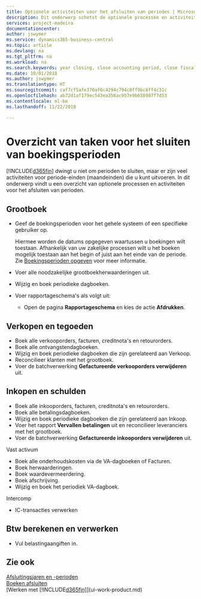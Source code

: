 ```yaml
---
title: Optionele activiteiten voor het afsluiten van periodes | Microsoft Docs
description: Dit onderwerp schetst de optionele processen en activiteiten voor het sluiten van boekingsperioden in Business Central.
services: project-madeira
documentationcenter: 
author: jswymer
ms.service: dynamics365-business-central
ms.topic: article
ms.devlang: na
ms.tgt_pltfrm: na
ms.workload: na
ms.search.keywords: year closing, close accounting period, close fiscal year, aging, creditor payments, vendor payments
ms.date: 10/01/2018
ms.author: jswymer
ms.translationtype: HT
ms.sourcegitcommit: caf7cf5afe370af0c4294c794c0ff9bc8ff4c31c
ms.openlocfilehash: ab72d1af179ec543ea358ac957e9b658987f7d53
ms.contentlocale: nl-be
ms.lasthandoff: 11/22/2018

---
```

# <a name="overview-of-tasks-to-close-accounting-periods"></a>Overzicht van taken voor het sluiten van boekingsperioden
[!INCLUDE[d365fin](includes/d365fin_md.md)] dwingt u niet om perioden te sluiten, maar er zijn veel activiteiten voor periode-einden (maandeinden) die u kunt uitvoeren. In dit onderwerp vindt u een overzicht van optionele processen en activiteiten voor het afsluiten van perioden.  

## <a name="general-ledger"></a>Grootboek
* Geef de boekingsperioden voor het gehele systeem of een specifieke gebruiker op.  

    Hiermee worden de datums opgegeven waartussen u boekingen wilt toestaan. Afhankelijk van uw zakelijke processen wilt u het boeken mogelijk toestaan aan het begin of juist aan het einde van de periode. Zie [Boekingsperioden opgeven](finance-how-specify-posting-periods.md) voor meer informatie.  
* Voer alle noodzakelijke grootboekherwaarderingen uit.  
* Wijzig en boek periodieke dagboeken.  
  <!--* Process Consolidations-->
* Voer rapportageschema's als volgt uit:  
  * Open de pagina **Rapportageschema** en kies de actie **Afdrukken**.  

## <a name="sales-and-receivables"></a>Verkopen en tegoeden
* Boek alle verkooporders, facturen, creditnota's en retourorders.  
* Boek alle ontvangstendagboeken.  
* Wijzig en boek periodieke dagboeken die zijn gerelateerd aan Verkoop.  
* Reconcilieer klanten met het grootboek.  
* Voer de batchverwerking **Gefactureerde verkooporders verwijderen** uit.  

## <a name="purchases-and-payables"></a>Inkopen en schulden
* Boek alle inkooporders, facturen, creditnota's en retourorders.  
* Boek alle betalingsdagboeken.  
* Wijzig en boek periodieke dagboeken die zijn gerelateerd aan Inkoop.  
* Voer het rapport **Vervallen betalingen** uit en reconcilieer leveranciers met het grootboek.  
* Voer de batchverwerking **Gefactureerde inkooporders verwijderen** uit.  

Vast activum
* Boek alle onderhoudskosten via de VA-dagboeken of Facturen.
* Boek herwaarderingen.
* Boek waardevermeerdering.
* Boek afschrijving.
* Wijzig en boek het periodiek VA-dagboek.

Intercomp
* IC-transacties verwerken

## <a name="calculate-and-process-sales-tax"></a>Btw berekenen en verwerken
* Vul belastingaangiften in.  

## <a name="see-also"></a>Zie ook
[Afsluitingsjaren en -perioden](year-close-years-periods.md)  
[Boeken afsluiten](year-close-books.md)  
[Werken met [!INCLUDE[d365fin](includes/d365fin_md.md)]](ui-work-product.md)

